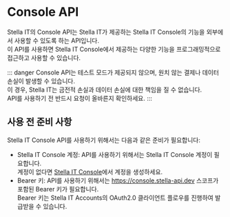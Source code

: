 # Console API <Badge type="warning" text="beta" />

Stella IT의 Console API는 Stella IT가 제공하는 Stella IT Console의 기능을 외부에서 사용할 수 있도록 하는 API입니다.  
이 API를 사용하면 Stella IT Console에서 제공하는 다양한 기능을 프로그래밍적으로 접근하고 사용할 수 있습니다.

::: danger
Console API는 테스트 모드가 제공되지 않으며, 원치 않는 결제나 데이터 손실이 발생할 수 있습니다.  
이 경우, Stella IT는 금전적 손실과 데이터 손실에 대한 책임을 질 수 없습니다.  
API를 사용하기 전 반드시 요청이 올바른지 확인하세요.
:::

## 사용 전 준비 사항

Stella IT Console API를 사용하기 위해서는 다음과 같은 준비가 필요합니다:
- Stella IT Console 계정: API를 사용하기 위해서는 Stella IT Console 계정이 필요합니다.  
  계정이 없다면 [Stella IT Console](https://console.stella-it.cloud)에서 계정을 생성하세요.
- Bearer 키: API를 사용하기 위해서는 https://console.stella-api.dev 스코프가 포함된 Bearer 키가 필요합니다.  
  Bearer 키는 Stella IT Accounts의 OAuth2.0 클라이언트 플로우를 진행하여 발급받을 수 있습니다.